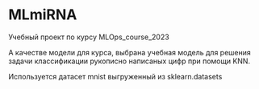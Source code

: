 # MLmiRNA
Учебный проект по курсу MLOps_course_2023

А качестве модели для курса, выбрана учебная модель для решения задачи классификации рукописно написаных цифр при помощи KNN.

Используется датасет mnist выгруженный из sklearn.datasets
